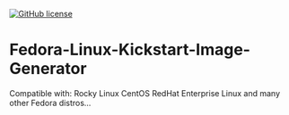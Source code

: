 [![GitHub license](https://img.shields.io/github/license/brianlturney/Rocky-Linux-Kickstart-Image-Generator)](https://github.com/brianlturney/Rocky-Linux-Kickstart-Image-Generator/blob/main/LICENSE)

# Fedora-Linux-Kickstart-Image-Generator
Compatible with:
Rocky Linux
CentOS
RedHat Enterprise Linux
and many other Fedora distros...
